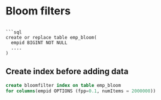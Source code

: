 # Bloom filters

```

```sql
create or replace table emp_bloom(
  empid BIGINT NOT NULL
  ....
)
```

## Create index before adding data
```sql
create bloomfilter index on table emp_bloom
for columns(empid OPTIONS (fpp=0.1, numItems = 2000000))
```
